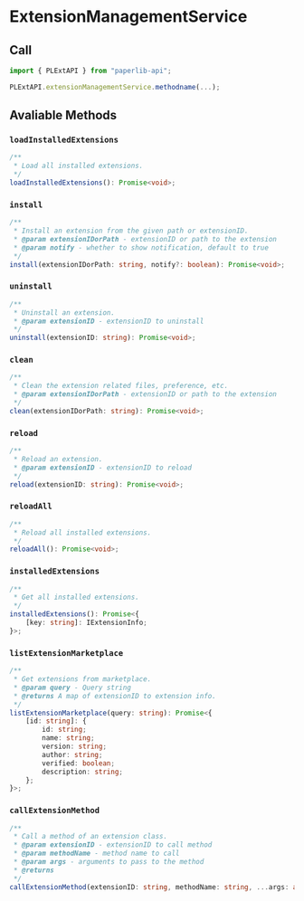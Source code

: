 # ExtensionManagementService

## Call

```typescript
import { PLExtAPI } from "paperlib-api";

PLExtAPI.extensionManagementService.methodname(...);
```

## Avaliable Methods

### `loadInstalledExtensions`
```typescript
/**
 * Load all installed extensions.
 */
loadInstalledExtensions(): Promise<void>;
```

### `install`
```typescript
/**
 * Install an extension from the given path or extensionID.
 * @param extensionIDorPath - extensionID or path to the extension
 * @param notify - whether to show notification, default to true
 */
install(extensionIDorPath: string, notify?: boolean): Promise<void>;
```

### `uninstall`
```typescript
/**
 * Uninstall an extension.
 * @param extensionID - extensionID to uninstall
 */
uninstall(extensionID: string): Promise<void>;
```

### `clean`
```typescript
/**
 * Clean the extension related files, preference, etc.
 * @param extensionIDorPath - extensionID or path to the extension
 */
clean(extensionIDorPath: string): Promise<void>;
```

### `reload`
```typescript
/**
 * Reload an extension.
 * @param extensionID - extensionID to reload
 */
reload(extensionID: string): Promise<void>;
```

### `reloadAll`
```typescript
/**
 * Reload all installed extensions.
 */
reloadAll(): Promise<void>;
```

### `installedExtensions`
```typescript
/**
 * Get all installed extensions.
 */
installedExtensions(): Promise<{
    [key: string]: IExtensionInfo;
}>;
```

### `listExtensionMarketplace`

```typescript
/**
 * Get extensions from marketplace.
 * @param query - Query string
 * @returns A map of extensionID to extension info.
 */
listExtensionMarketplace(query: string): Promise<{
    [id: string]: {
        id: string;
        name: string;
        version: string;
        author: string;
        verified: boolean;
        description: string;
    };
}>;
```

### `callExtensionMethod`
```typescript
/**
 * Call a method of an extension class.
 * @param extensionID - extensionID to call method
 * @param methodName - method name to call
 * @param args - arguments to pass to the method
 * @returns
 */
callExtensionMethod(extensionID: string, methodName: string, ...args: any): Promise<any>;
```